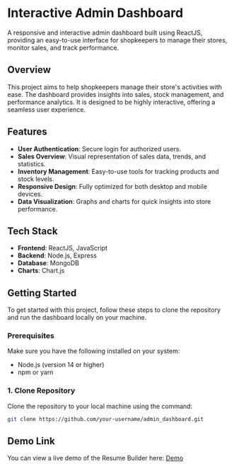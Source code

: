 # Interactive Admin Dashboard

A responsive and interactive admin dashboard built using ReactJS, providing an easy-to-use interface for shopkeepers to manage their stores, monitor sales, and track performance.


## Overview

This project aims to help shopkeepers manage their store's activities with ease. The dashboard provides insights into sales, stock management, and performance analytics. It is designed to be highly interactive, offering a seamless user experience.

## Features

- **User Authentication**: Secure login for authorized users.
- **Sales Overview**: Visual representation of sales data, trends, and statistics.
- **Inventory Management**: Easy-to-use tools for tracking products and stock levels.
- **Responsive Design**: Fully optimized for both desktop and mobile devices.
- **Data Visualization**: Graphs and charts for quick insights into store performance.

## Tech Stack

- **Frontend**: ReactJS, JavaScript
- **Backend**: Node.js, Express
- **Database**: MongoDB
- **Charts**: Chart.js

## Getting Started

To get started with this project, follow these steps to clone the repository and run the dashboard locally on your machine.

### Prerequisites

Make sure you have the following installed on your system:

- Node.js (version 14 or higher)
- npm or yarn

### 1. Clone Repository

Clone the repository to your local machine using the command:

```bash
git clone https://github.com/your-username/admin_dashboard.git
```

## Demo Link

You can view a live demo of the Resume Builder here: [Demo](https://your-demo-link.com)


